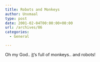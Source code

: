 ```yaml
---
title: Robots and Monkeys
author: Unxmaal
type: post
date: 2001-02-04T00:00:00+00:00
url: /archives/86
categories:
  - General

---
```

Oh my God.. <A HREF="http://www.robotsandmonkeys.com/bottombar_home.html">it</A>&#8216;s full of monkeys.. and robots!